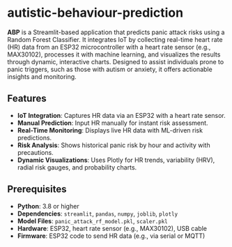 # autistic-behaviour-prediction

**ABP** is a Streamlit-based application that predicts panic attack risks using a Random Forest Classifier. It integrates IoT by collecting real-time heart rate (HR) data from an ESP32 microcontroller with a heart rate sensor (e.g., MAX30102), processes it with machine learning, and visualizes the results through dynamic, interactive charts. Designed to assist individuals prone to panic triggers, such as those with autism or anxiety, it offers actionable insights and monitoring.

## Features

- **IoT Integration**: Captures HR data via an ESP32 with a heart rate sensor.
- **Manual Prediction**: Input HR manually for instant risk assessment.
- **Real-Time Monitoring**: Displays live HR data with ML-driven risk predictions.
- **Risk Analysis**: Shows historical panic risk by hour and activity with precautions.
- **Dynamic Visualizations**: Uses Plotly for HR trends, variability (HRV), radial risk gauges, and probability charts.

## Prerequisites

- **Python**: 3.8 or higher
- **Dependencies**: `streamlit`, `pandas`, `numpy`, `joblib`, `plotly`
- **Model Files**: `panic_attack_rf_model.pkl`, `scaler.pkl`
- **Hardware**: ESP32, heart rate sensor (e.g., MAX30102), USB cable
- **Firmware**: ESP32 code to send HR data (e.g., via serial or MQTT)


